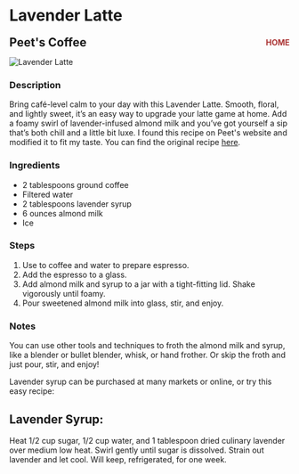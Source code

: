 # Lavender Latte

<div style="display: flex; justify-content: space-between; align-items: center;">
  <span style="font-size: 1.5em; font-weight: bold;">Peet's Coffee</span>
  <a href="/" style="font-size: 1em; color: #a33; text-decoration: none; font-weight: bold;">HOME</a>
</div>

![Lavender Latte](/images/lavender-latte.webp)

### Description

Bring café-level calm to your day with this Lavender Latte. Smooth, floral, and lightly sweet, it’s an easy way to upgrade your latte game at home. Add a foamy swirl of lavender-infused almond milk and you’ve got yourself a sip that’s both chill and a little bit luxe.
I found this recipe on Peet's website and modified it to fit my taste. You can find the original recipe [here](https://www.peets.com/blogs/peets/ultra-lavender-cold-brew-oat-latte-recipe-1?utm_source=Iterable&utm_medium=email&utm_campaign=20250504-Lavender-Ultra-Evergreen&utm_content=cfcp).

### Ingredients

* 2 tablespoons ground coffee
* Filtered water
* 2 tablespoons lavender syrup
* 6 ounces almond milk
* Ice

### Steps

1. Use to coffee and water to prepare espresso.
2. Add the espresso to a glass.
3. Add almond milk and syrup to a jar with a tight-fitting lid. Shake vigorously until foamy.
4. Pour sweetened almond milk into glass, stir, and enjoy. 

### Notes

You can use other tools and techniques to froth the almond milk and syrup, like a blender or bullet blender, whisk, or hand frother. Or skip the froth and just pour, stir, and enjoy!

Lavender syrup can be purchased at many markets or online, or try this easy recipe:

## Lavender Syrup:

Heat 1/2 cup sugar, 1/2 cup water, and 1 tablespoon dried culinary lavender over medium low heat. Swirl gently until sugar is dissolved. Strain out lavender and let cool. Will keep, refrigerated, for one week.